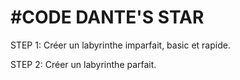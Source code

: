 # #CODE DANTE'S STAR

STEP 1:
    Créer un labyrinthe imparfait, basic et rapide.

STEP 2:
    Créer un labyrinthe parfait.
